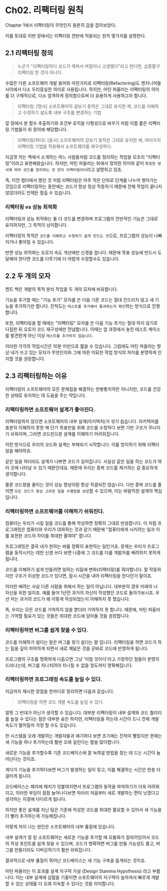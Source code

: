 # Ch02. 리팩터링 원칙

Chapter 1에서 리팩터링이 무엇인지 충분히 감을 잡아보았다.

이를 토대로 이번 장에서는 리팩터링 전반에 적용되는 원칙 몇가지를 설명한다.

## 2.1 리팩터링 정의

> 누군가 "리팩터링하다 코드가 깨져서 며칠이나 고생했다"라고 한다면, 십중팔구 리팩터링 한 것이 아니다.

수많은 다른 소프트웨어 개발 용어와 마찬가지로 리팩터링(Refactoring)도 엔지니어들 사이에서 다소 두리뭉실한 의미로 사용됩니다. 하지만, 마틴 파울러는 리팩터링의 의미를 더 구체적으로, 다소 엄격하게 정의함으로써 더 유용하게 사용하고자 합니다.

> 리팩터링: [명사] 소프트웨어의 겉보기 동작은 그대로 유지한 채, 코드를 이해하고 수정하기 쉽도록 내부 구조를 변경하는 기법

앞 장에서 본 함수 추출하기와 조건부 로직을 다형성으로 바꾸기 처럼 이름 붙은 리팩터링 기법들이 위 정의에 해당합니다.

> 리팩터링(하다): [동사] 소프트웨어의 걷보기 동작은 그대로 유지한 채, 여러가지 리팩터링 기법을 적용해서 소프트웨어를 재구성하다.

지금껏 저는 책에서 소개하는 여느 사람들처럼 코드를 정리하는 작업을 모조리 "리팩터링"이라고 표현해왔습니다. 하지만, 마틴 파울러는 위에서 정의한 의미와 같이 `특정한 방식에 따라 코드를 정리하는 것 만이 리팩터링이다`라고 설명하고 있죠.

즉, 이전 챕터에서 했던 것 처럼 리팩터링은 아주 작은 단위로 단계를 나누어 쌓아가는 것임으로 리팩터링하는 동안에는 코드가 항상 정상 작동하기 때문에 전체 작업이 끝나지 않았더라도 언제든 멈출 수 있습니다.

### 리팩터링 vs 성능 최적화

리팩터링과 성능 최적화는 둘 다 코드를 변경하며 프로그램의 전반적인 기능은 그대로 유지하지만, 그 목적이 상이합니다.

리팩터링의 목적은 `코드를 이해하고 수정하기 쉽게 만드는 것`으로, 프로그램의 성능이 나빠지거나 좋아질 수 있습니다.

반면 성능 최적화는 오로지 속도 개선에만 신경을 씁니다. 때문에 목표 성능에 반드시 도달해야 한다면 코드를 다루기에 더 어렵게 수정할수도 있습니다.

## 2.2 두 개의 모자

켄트 백은 개발의 목적 분리 작업을 두 개의 모자에 비유합니다. 

기능을 추가할 때는 "기능 추가" 모자를 쓴 다음 기존 코드는 절대 건드리지 않고 새 기능을 추가하기만 합니다. 진척도는 `테스트를 추가해서 통과하는지 확인`하는 방식으로 진행합니다.

또한, 리팩터링을 할 때에는 "리팩터링" 모자를 쓴 다음 기능 추가는 절대 하지 않기로 다짐한 뒤 오로지 코드 재구성에만 전념합니다. 이때는 앞 과정에서 놓친 테스트 케이스를 발견한게 아닌 이상 `테스트를 추가하지 않습니다.` 

이러한 각각의 작업시간은 10분 미만으로 짧을 수 있습니다. 그럼에도 마틴 파울러는 항상 내가 쓰고 있는 모자가 무엇인지와 그에 따른 미묘한 작업 방식의 차이를 분명하게 인지할 것을 권장합니다.

## 2.3 리팩터링하는 이유

리팩터링이 소프트웨어의 모든 문제점을 해결하는 만병통치약은 아니지만, 코드를 건강한 상태로 유지하는 데 도움을 주는 약입니다.

### 리팩터링하면 소프트웨어 설계가 좋아진다.

리팩터링하지 않으면 소프트웨어의 내부 설계(아키텍처)가 섞기 쉽습니다. 아키텍처를 충분히 이해하지 못한 채 단기 목표만을 위해 코드를 수정하다 보면 기반 구조가 무너지기 쉬워지며, 그러면 코드만으론 설계를 이해하기 어려워집니다. 

이런 방식으로 우리의 코드와 설계는 부패되기 시작합니다. 이를 방지하기 위해 리팩터링을 해야하죠.

같은 일을 하더라도 설계가 나쁘면 코드가 길어집니다. 사실상 같은 일을 하는 코드가 여러 곳에 나타날 수 있기 때문인데요. 때문에 우리는 중복 코드를 제거하는 걸 중요하게 생각합니다.

물론 코드량을 줄이는 것이 성능 향상이랑 항상 직결되진 않습니다. 다만 중복 코드를 줄이면 `모든 코드가 항상 고유한 일을 수행함을 보장`할 수 있으며, 이는 바람직한 설계의 핵심입니다.

### 리팩터링하면 소프트웨어를 이해하기 쉬워진다.

컴퓨터는 우리가 시킬 일을 코드를 통해 작성하면 정확히 그대로 반응합니다. 이 처럼 프로그래밍은 컴퓨터와 우리가 대화하는 것과 같기 때문에 "컴퓨터에게 시키려는 일과 이를 표현한 코드의 차이를 최대한 줄여야" 합니다.

프로그래밍은 결국 내가 원하는 바를 정확히 표현하는 일인거죠. 문제는 우리가 프로그램을 동작시키는 데만 신경 쓰다 보면 나중에 그 코드를 다룰 개발자를 배려하지 못하게 됩니다.

코드를 이해하기 쉽게 만들려면 일하는 리듬에 변화(리팩터링)를 줘야합니다. 잘 작동하지만 구조가 이상한 코드가 있다면, 잠시 시간을 내어 리팩터링을 한다던가 말이죠.

이러한 배려는 사실 다른 사람을 위해서 하는 일이 아닙니다. 대부분의 경우 미래의 나 자신을 위한 일이죠. 예를 들어 1년전 과거의 자신이 작성했던 코드로 돌아가보시죠. 우선 저는 과거의 코드가 왜 이렇게 작성되었는지 이해하지 못 했습니다.

즉, 우리는 모든 코드를 기억하지 않을 뿐더러 기억하지 못 합니다. 때문에, 마틴 파울러는 기억할 필요가 있는 것들은 최대한 코드에 담아둘 것을 권장합니다.

### 리팩터링하면 버그를 쉽게 찾을 수 있다.

코드를 이해하기 쉽다는 말은 버그를 찾기 쉽다는 말 입니다. 리팩터링을 하면 코드가 하는 일을 깊이 파악하게 되면서 새로 깨달은 것을 곧바로 코드에 반영하게 됩니다.

프로그램의 구조를 명확하게 다듬으면 그냥 '이럴 것이다'라고 가정하던 점들이 분명히 드러나는데, 버그를 지나치려야 지나칠 수 없을 정도까지 명확해집니다.

### 리팩터링하면 프로그래밍 속도를 높일 수 있다.

지금까지 제시한 장점을 한마디로 정리하면 다음과 같습니다.

> 리팩터링을 하면 코드 개발 속도를 높일 수 있다.

얼핏 그 반대가 아닌가 생각할 수 있습니다. 대부분 리팩터링이 내부 설계와 코드 퀄리티를 높일 수 있다는 점은 대부분 숭은 하지만, 리팩터링을 하는데 시간이 드니 전체 개발 속도가 떨어질까 걱정 할 수도 있습니다.

한 시스템을 오래 개발하는 개발자들과 얘기하다 보면 초기에는 진척이 빨랐지만 현재는 새 기능을 하나 추가하는데 훨씬 오래 걸린다는 말을 많이합니다.

새로운 기능을 추가할수록 기존 코드베이스에 잘 녹여낼 방법을 찾는 데 드는 시간이 늘어난다는 것이죠.

게다가 기능을 추가하다보면 버그가 발생하는 일이 잦고, 이를 해결하는 시간은 한층 더 걸리게 됩니다. 

코드베이스는 패치에 패치가 덧붙여지면서 프로그램의 동작을 파악하기가 더욱 어려워지고, 이러한 부담이 점점 늘어나다보면 차라리 처음부터 새로 개발하는 편이 낫겠다고 생각하는 지경에 다다르게 됩니다.

하지만 좋은 설계를 지닌 팀은 기존에 작성한 코드를 최대한 활요할 수 있어서 새 기능을 더 빨리 추가하는게 가능해집니다.

이렇게 차이 나는 원인은 소프트웨어의 내부 품질에 있습니다.

내부 설계가 잘 된 소프트웨어는 새로운 기능을 추가할 때 모듈화가 잘되어있어서 코드의 작성 포인트를 쉽게 찾을 수 있으며, 코드가 명확하면 버그를 만들 가능성도 줄고, 버그를 만들더라도 디버깅하기가 훨씬 쉬워집니다.

결과적으로 내부 품질이 뛰어난 코드베이스는 새 기능 구축을 돕게되는 것이죠.

마틴 파울러는 이 효과를 설계 지구력 가설 (Design Stamina Hypothesis) 라고 부릅니다. 이는 내부 설계에 심혈을 기울이면 소프트웨어의 지구력이 높아져서 빠르게 개발할 수 있는 상태를 더 오래 지속할 수 있다는 것을 의미합니다.